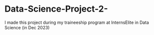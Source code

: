 # Data-Science-Project-2-
I made this project during my traineeship program at InternsElite in Data Science (in Dec 2023)
